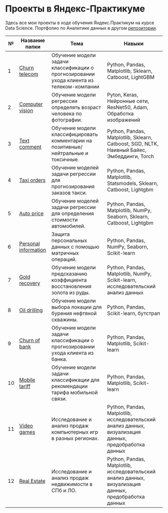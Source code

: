 # Проекты в Яндекс-Практикуме

Здесь все мои проекты в ходе обучения Яндекс.Практикум на курсе Data Science.
Портфолио по Аналитике данных в другом <a href="https://github.com/tashacraft/karpov-courses">репозитории</a>.

| **№** 	| **Название папки**   	| **Тема**                                                                            	| **Навыки**                                                                                        	|
|-------	|----------------------	|-------------------------------------------------------------------------------------	|---------------------------------------------------------------------------------------------------	|
| 1     	| <a href="https://github.com/tashacraft/yandex-practicum/tree/main/Churn%20telecom">Churn telecom</a>      	| Обучение модели задачи классификации о прогнозировании ухода клиента из телеком-компании                 	| Python, Pandas, Matplotlib, Sklearn, Catboost, LightGBM                                                                                      	|
| 2     	| <a href="https://github.com/tashacraft/yandex-practicum/tree/main/Computer%20vision">Computer vision</a>      	| Обучение модели регрессии определять возраст человека по фотографии.                 	| Pyton, Keras, Нейронные сети, ResNet50, Adam, Обработка изображений                                                                                      	|
| 3     	| <a href="https://github.com/tashacraft/yandex-practicum/tree/main/Text%20comment">Text comment</a>        	| Обучение модели классифицировать комментарии на позитивные/нейтральные и токсичные. 	| Python, Pandas, Matplotlib, Sklearn, Catboost, SGD, NLTK, Наивный Байес, Эмбеддинги, Torch                 	|
| 4     	| <a href="https://github.com/tashacraft/yandex-practicum/tree/main/Taxi%20orders">Taxi orders</a>          	| Обучение моделей задачи регрессии для прогнозирования заказов такси.                	| Python, Pandas, Matplotlib, Statsmodels, Sklearn, Catboost, Lightgbm                                    	|
| 5     	| <a href="https://github.com/tashacraft/yandex-practicum/tree/main/Auto%20price">Auto price</a>           	| Обучение моделей задачи регрессии для определения стоимости автомобилей.            	| Python, Pandas, Matplotlib, NumPy, Seaborn, Sklearn, Catboost, Lightgbm                                  	|
| 6     	| <a href="https://github.com/tashacraft/yandex-practicum/tree/main/Personal%20information">Personal information</a> 	| Защита персональных данных с помощью матричных операций.                            	| Python, Pandas, NumPy, Seaborn, Scikit-learn                                                          	|
| 7     	| <a href="https://github.com/tashacraft/yandex-practicum/tree/main/Gold%20recovery">Gold recovery</a>        	| Обучение модели предсказанию коэффициента восстановления золота из руды.            	| Python, Pandas, Matplotlib, NumPy, Scikit-learn, исследовательский анализ данных                       	|
| 8     	| <a href="https://github.com/tashacraft/yandex-practicum/tree/main/Oil%20drilling">Oil drilling</a>         	| Обучение модели выбора локации для бурения нефтяной скважины.                       	| Python, Pandas, Scikit-learn, бутстрап                                                               	|
| 9     	| <a href="https://github.com/tashacraft/yandex-practicum/tree/main/Churn%20of%20bank">Churn of bank</a>        	| Обучение модели задачи классификации о прогнозировании ухода клиента из банка.      	| Python, Pandas, Matplotlib, Scikit-learn                                                             	|
| 10     	| <a href="https://github.com/tashacraft/yandex-practicum/tree/main/Mobile%20tariff">Mobile tariff</a>        	| Обучение модели задачи классификации для рекомендации тарифа мобильной связи.       	| Python, Pandas, Matplotlib, Scikit-learn                                                             	|
| 11    	| <a href="https://github.com/tashacraft/yandex-practicum/tree/main/Video%20games">Video games</a>          	| Исследование и анализ продаж компьютерных игр в разных регионах.                    	| Python, Pandas, Matplotlib, исследовательский анализ данных, визуализация данных, предобработка данных 	|
| 12    	| <a href="https://github.com/tashacraft/yandex-practicum/tree/main/Real%20Estate">Real Estate</a>          	| Исследование и анализ продаж недвижимости в СПб и ЛО.                               	| Python, Pandas, Matplotlib, исследовательский анализ данных, визуализация данных, предобработка данных